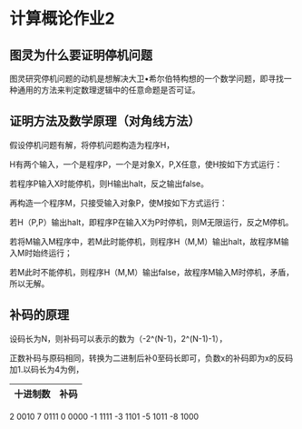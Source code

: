 # 计算概论作业2

## 图灵为什么要证明停机问题

图灵研究停机问题的动机是想解决大卫•希尔伯特构想的一个数学问题，即寻找一种通用的方法来判定数理逻辑中的任意命题是否可证。

## 证明方法及数学原理（对角线方法） 

假设停机问题有解，将停机问题构造为程序H，

H有两个输入，一个是程序P，一个是对象X，P,X任意，使H按如下方式运行：

若程序P输入X时能停机，则H输出halt，反之输出false。

再构造一个程序M，只接受输入对象P，使M按如下方式运行：

若H（P,P）输出halt，即程序P在输入X为P时停机，则M无限运行，反之M停机。

若将M输入M程序中，若M此时能停机，则程序H（M,M）输出halt，故程序M输入M时始终运行；

若M此时不能停机，则程序H（M,M）输出false，故程序M输入M时停机，矛盾，所以无解。

## 补码的原理

设码长为N，则补码可以表示的数为（-2^(N-1)，2^(N-1)-1），

正数补码与原码相同，转换为二进制后补0至码长即可，负数x的补码即为x的反码加1.以码长为4为例，

十进制数|补码
--------|---
2	0010
7	0111
0	0000
-1	1111
-3	1101
-5	1011
-8	1000
